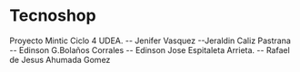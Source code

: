 # Tecnoshop
Proyecto Mintic Ciclo 4 UDEA.
-- Jenifer Vasquez
--Jeraldin Caliz Pastrana
-- Edinson G.Bolaños Corrales
-- Edinson Jose Espitaleta Arrieta.
-- Rafael de Jesus Ahumada Gomez